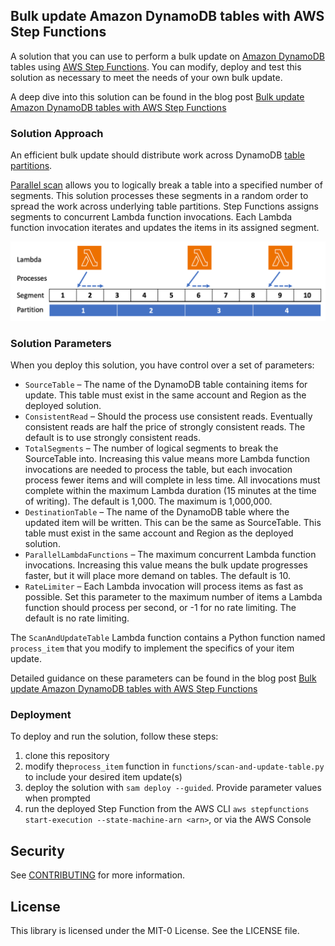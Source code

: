 ## Bulk update Amazon DynamoDB tables with AWS Step Functions

A solution that you can use to perform a bulk update on [Amazon DynamoDB](https://aws.amazon.com/dynamodb/) tables using [AWS Step Functions](https://aws.amazon.com/step-functions/). You can modify, deploy and test this solution as necessary to meet the needs of your own bulk update. 

A deep dive into this solution can be found in the blog post [Bulk update Amazon DynamoDB tables with AWS Step Functions](https://aws.amazon.com/blogs/database/bulk-update-amazon-dynamodb-tables-with-aws-step-functions/)

### Solution Approach

An efficient bulk update should distribute work across DynamoDB [table partitions](https://docs.aws.amazon.com/amazondynamodb/latest/developerguide/HowItWorks.Partitions.html).

[Parallel scan](https://docs.aws.amazon.com/amazondynamodb/latest/developerguide/Scan.html) allows you to logically break a table into a specified number of segments. 
This solution processes these segments in a random order to spread the work across underlying table partitions. Step Functions assigns segments to concurrent Lambda function invocations. Each Lambda function invocation iterates and updates the items in its assigned segment.

![parallel-concept](images/parallel.png)

### Solution Parameters

When you deploy this solution, you have control over a set of parameters:

- `SourceTable` – The name of the DynamoDB table containing items for update. This table must exist in the same account and Region as the deployed solution.
- `ConsistentRead` – Should the process use consistent reads. Eventually consistent reads are half the price of strongly consistent reads. The default is to use strongly consistent reads.
- `TotalSegments` – The number of logical segments to break the SourceTable into. Increasing this value means more Lambda function invocations are needed to process the table, but each invocation process fewer items and will complete in less time. All invocations must complete within the maximum Lambda duration (15 minutes at the time of writing). The default is 1,000. The maximum is 1,000,000. 
- `DestinationTable` – The name of the DynamoDB table where the updated item will be written. This can be the same as SourceTable. This table must exist in the same account and Region as the deployed solution.
- `ParallelLambdaFunctions` – The maximum concurrent Lambda function invocations. Increasing this value means the bulk update progresses faster, but it will place more demand on tables. The default is 10.
- `RateLimiter` – Each Lambda invocation will process items as fast as possible. Set this parameter to the maximum number of items a Lambda function should process per second, or -1 for no rate limiting. The default is no rate limiting.

The `ScanAndUpdateTable` Lambda function contains a Python function named `process_item` that you modify to implement the specifics of your item update. 

Detailed guidance on these parameters can be found in the blog post [Bulk update Amazon DynamoDB tables with AWS Step Functions](https://aws.amazon.com/blogs/database/bulk-update-amazon-dynamodb-tables-with-aws-step-functions)

### Deployment

To deploy and run the solution, follow these steps:

1. clone this repository
2. modify the`process_item` function in `functions/scan-and-update-table.py` to include your desired item update(s)
3. deploy the solution with `sam deploy --guided`. Provide parameter values when prompted
4. run the deployed Step Function from the AWS CLI `aws stepfunctions start-execution --state-machine-arn <arn>`, or via the AWS Console

## Security

See [CONTRIBUTING](CONTRIBUTING.md#security-issue-notifications) for more information.

## License

This library is licensed under the MIT-0 License. See the LICENSE file.

